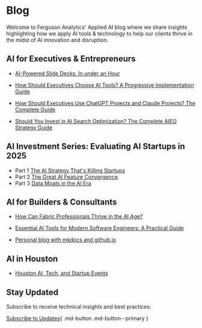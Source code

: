 # Blog

Welcome to Ferguson Analytics' Applied AI blog where we share insights highlighting how we apply AI tools & technology to help our clients thrive in the midst of AI innovation and disruption.

## AI for Executives & Entrepreneurs

- [AI-Powered Slide Decks: In under an Hour](./posts/ai-slides-guide.md)

- [How Should Executives Choose AI Tools? A Progressive Implementation Guide](./posts/exec-ai-tools-guide.md)

- [How Should Executives Use ChatGPT Projects and Claude Projects? The Complete Guide](./posts/chatgpt-claude-projects.md)

- [Should You Invest in AI Search Optimization? The Complete AIEO Strategy Guide](./posts/aieo-search-guide.md)

## AI Investment Series: Evaluating AI Startups in 2025

- Part 1 [The AI Strategy That's Killing Startups](./posts/ai-models-startups.md) 
- Part 2 [The Great AI Feature Convergence](./posts/ai-feature-convergence.md)
- Part 3 [Data Moats in the AI Era](./posts/ai-data-moats.md)

## AI for Builders & Consultants

- [How Can Fabric Professionals Thrive in the AI Age?](./posts/fabric-ai-survival-guide.md) 

- [Essential AI Tools for Modern Software Engineers: A Practical Guide](./posts/dev-ai-tools-guide.md)

- [Personal blog with mkdocs and github.io](./posts/mkdocs-blog-guide.md)

## AI in Houston

- [Houston AI, Tech, and Startup Events](./posts/houston-ai-events.md) 

## Stay Updated

Subscribe to receive technical insights and best practices:

[Subscribe to Updates](https://ksferguson.kit.com/4e9ab54dc9){ .md-button .md-button--primary }
